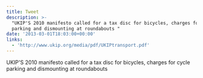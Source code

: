 ```yaml
---
title: Tweet
description: >-
  "UKIP'S 2010 manifesto called for a tax disc for bicycles, charges for cycle
  parking and dismounting at roundabouts "
date: '2013-03-01T18:03:00+00:00'
links:
  - 'http://www.ukip.org/media/pdf/UKIPtransport.pdf'
---
```

UKIP'S 2010 manifesto called for a tax disc for bicycles, charges for cycle parking and dismounting at roundabouts 

